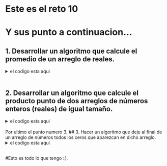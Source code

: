 # Este es el reto 10
#  Y sus punto a continuacion...
## 1. Desarrollar un algoritmo que calcule el promedio de un arreglo de reales.

<details><summary>el codigo esta aqui</summary><p>

``` python
# Se crea la lista con la informacion que nos proporcione el usuario.
def lis1(tam):
    
    lista=[]
    i = int
    # Primero, pedimos el tamaño que va a tener la lista.
    tam =int(input("Digite el tamaño de su lista :"))
    
    for i in range(tam): 
        # Ahora, le pedimos que ingrese cada dato de la lista.
        nun=float(input("Ingrese el elemento "+ str(i) +" : ")) 
        lista.append(nun) 
        
    # Entonces retornamos la lista ya hecha.
    return lista

# llamamos a la funcion que nos creo la lista.
lista=lis1(tam)

# definimos el tamaño de la lista y la variable para hacer la suma de los datos.
tam_lis=len(lista)
sumatoria = 0  

# Hacemos un ciclo para hallar el promedio de la lista. 
for i in lista: 
    sumatoria = sumatoria + i 
    prom_list = sumatoria / tam_lis

# Por ultimo imprimimos el mensaje al usuario con el resultado.
print("El promedio de la lista : "+ str(lista) +"\nes : "+str(prom_list))
```
</p></details></br>

## 2. Desarrollar un algoritmo que calcule el producto punto de dos arreglos de números enteros (reales) de igual tamaño.

<details><summary>el codigo esta aqui</summary><p>

``` python
def lis1(tam):
    
    lista1=[]
    i1 = int
    # Primero, pedimos el tamaño que va a tener la lista 1.
    tam1 =int(input("Digite el tamaño de su lista 1 :"))
    
    for i1 in range(tam1): 
        # Ahora, le pedimos que ingrese cada dato de la lista 1.
        nun1=float(input("Ingrese el elemento "+ str(i1) +" : ")) 
        lista1.append(nun1) 
        
    # Entonces retornamos la lista 1 ya hecha.
    return lista1

def lis2(tam):
    
    lista2=[]
    i2 = int
    # Primero, pedimos el tamaño que va a tener la lista 2.
    tam2 =int(input("Digite el tamaño de su lista 2 :"))
    
    for i2 in range(tam2): 
        # Ahora, le pedimos que ingrese cada dato de la lista 2.
        nun2=float(input("Ingrese el elemento "+ str(i2) +" : ")) 
        lista2.append(nun2) 
        
    # Entonces retornamos la lista 2, ya hecha.
    return lista2

def pro_punto(lis1,lis2)
    lista3 = []
    i3 = int
    num3 = 1
    # creamos la lista a partir de la lista 1  y la lista 2
    for i3 in range(tam2):
        num3=lista1[i3]*lista2[i3]
        lista3.append(num3)
        #ahora sumamos cada dato
    for i3 in lista3 :
        punto=i3+punto
        
    return punto
if __name__ == "__main__":
    lista1=lis1(tam1)
    lista2=lis2(tam2)
    if len(lista1)=len(lista2):
        punto=pro_punto(lis1,lis2)
        print(punto)
    elif :
        print("las lista no son de igual tamaño, por lo tanto no se puede realizar el producto punto. ")


```
</p></details></br>
Por ultimo el punto numero 3.
## 3. Hacer un algoritmo que deje al final de un arreglo de números todos los ceros que aparezcan en dicho arreglo.

<details><summary>el codigo esta aqui</summary><p>

``` python
def lis1(tam):
    
    lista1=[]
    i1 = int
    # Primero, pedimos el tamaño que va a tener la lista 1.
    tam1 =int(input("Digite el tamaño de su lista 1 :"))
    
    for i1 in range(tam1): 
        # Ahora, le pedimos que ingrese cada dato de la lista 1.
        nun1=float(input("Ingrese el elemento "+ str(i1) +" : ")) 
        lista1.append(nun1) 
    
    print("su lista es :"+str(lista1))
    #acomodamos los 0 al final de la lista
    for i in lista1: 
        if i == 0:
            lista1.remove(i) 
            lista1.append(i)    
    print("su lista modificada es :")
    # Entonces retornamos la lista  ya hecha.
    return lista1
lista=lis1(tam)
print(lista)

```
</p></details></br>

#Esto es  todo lo que tengo :(  . 
